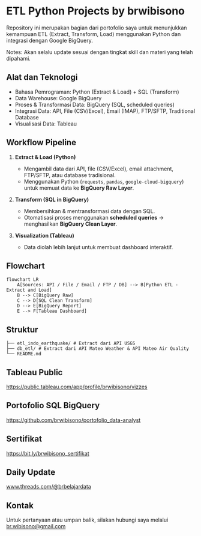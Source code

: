 # ETL Python Projects by brwibisono
Repository ini merupakan bagian dari portofolio saya untuk menunjukkan kemampuan ETL (Extract, Transform, Load) menggunakan Python dan integrasi dengan Google BigQuery.

Notes: Akan selalu update sesuai dengan tingkat skill dan materi yang telah dipahami.

## Alat dan Teknologi
* Bahasa Pemrograman: Python (Extract & Load) + SQL (Transform)
* Data Warehouse: Google BigQuery
* Proses & Transformasi Data: BigQuery (SQL, scheduled queries)
* Integrasi Data: API, File (CSV/Excel), Email (IMAP), FTP/SFTP, Traditional Database
* Visualisasi Data: Tableau


## Workflow Pipeline
1. **Extract & Load (Python)**  
   - Mengambil data dari API, file (CSV/Excel), email attachment, FTP/SFTP, atau database tradisional.  
   - Menggunakan Python (`requests`, `pandas`, `google-cloud-bigquery`) untuk memuat data ke **BigQuery Raw Layer**.  

2. **Transform (SQL in BigQuery)**  
   - Membersihkan & mentransformasi data dengan SQL.  
   - Otomatisasi proses menggunakan **scheduled queries** → menghasilkan **BigQuery Clean Layer**.  

3. **Visualization (Tableau)**  
   - Data diolah lebih lanjut untuk membuat dashboard interaktif. 

## Flowchart

```mermaid
flowchart LR
    A[Sources: API / File / Email / FTP / DB] --> B[Python ETL - Extract and Load]
    B --> C[BigQuery Raw]
    C --> D[SQL Clean Transform]
    D --> E[BigQuery Report]
    E --> F[Tableau Dashboard]
```

## Struktur

```
├── etl_indo_earthquake/ # Extract dari API USGS
├── db_etl/ # Extract dari API Mateo Weather & API Mateo Air Quality
└── README.md
```

## Tableau Public
https://public.tableau.com/app/profile/brwibisono/vizzes

## Portofolio SQL BigQuery
https://github.com/brwibisono/portofolio_data-analyst

## Sertifikat
https://bit.ly/brwibisono_sertifikat

## Daily Update
www.threads.com/@brbelajardata

## Kontak
Untuk pertanyaan atau umpan balik, silakan hubungi saya melalui br.wibisono@gmail.com
